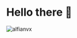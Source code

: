 <h1>Hello there 👋</h1>

<p align="left"> <img src="https://komarev.com/ghpvc/?username=alfianvx&label=Profile%20views&color=0e75b6&style=flat" alt="alfianvx" /> </p>
